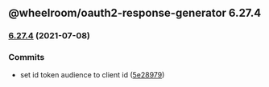 ## @wheelroom/oauth2-response-generator 6.27.4

### [6.27.4](https://github.com/wheelroom/wheelroom/compare/6.27.2...6.27.4) (2021-07-08)


### Commits

* set id token audience to client id ([5e28979](https://github.com/wheelroom/wheelroom/commit/5e28979c9494dbdff743d51551961548d8ec34ff))


